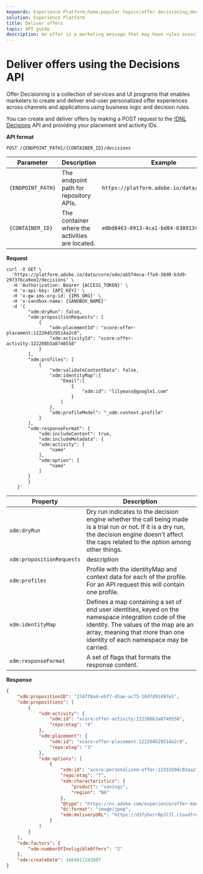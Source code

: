 ```yaml
---
keywords: Experience Platform;home;popular topics;offer decisioning;decisions;offers;deliver offers
solution: Experience Platform
title: Deliver offers
topic: API guide
description: An offer is a marketing message that may have rules associated with it that specify who is eligible to see the offer.
---
```


# Deliver offers using the Decisions API

Offer Decisioning is a collection of services and UI programs that enables marketers to create and deliver end-user personalized offer experiences across channels and applications using business logic and decision rules.

You can create and deliver offers by making a POST request to the [!DNL Decisions](https://www.adobe.io/apis/experienceplatform/home/api-reference.html#/) API and providing your placement and activity IDs.

**API format**

```http
POST /{ENDPOINT_PATH}/{CONTAINER_ID}/decisions
```

| Parameter | Description | Example |
| --------- | ----------- | ------- |
| `{ENDPOINT_PATH}` | The endpoint path for repository APIs. | `https://platform.adobe.io/data/core/ode/` |
| `{CONTAINER_ID}` | The container where the activities are located. | `e0bd8463-0913-4ca1-bd84-6309134ca1f6` |

**Request**

```shell
curl -X GET \
  'https://platform.adobe.io/data/core/ode/ab574eca-f7a9-38d0-b3d9-297376ca9ee2/decisions' \
  -H 'Authorization: Bearer {ACCESS_TOKEN}' \
  -H 'x-api-key: {API_KEY}' \
  -H 'x-gw-ims-org-id: {IMS_ORG}' \
  -H 'x-sandbox-name: {SANDBOX_NAME}'
  -d '{
        "xdm:dryRun": false,
        "xdm:propositionRequests": [
            {
                "xdm:placementId": "xcore:offer-placement:122204529514a2c0",
                "xdm:activityId": "xcore:offer-activity:122208b3a8740558"
            }
        ],
        "xdm:profiles": [
            {
                "xdm:validateContextData": false,
                "xdm:identityMap":{
                    "Email":[
                        {
                            "xdm:id": "lilymass@google1.com"
                        }
                    ]
                },
                "xdm:profileModel": "_xdm.context.profile"
            }
        ],
        "xdm:responseFormat": {
            "xdm:includeContent": true,
            "xdm:includeMetadata": {
            "xdm:activity": [
                "name"
            ],
            "xdm:option": [
                "name"
            ]
        }
        }
    }'
```

| Property | Description |
| -------- | ----------- |
| `xdm:dryRun` | Dry run indicates to the decision engine whether the call being made is a trial run or not. If it is a dry run, the decision engine doesn't affect the caps related to the option among other things. |
| `xdm:propositionRequests` | description |
| `xdm:profiles` | Profile with the identityMap and context data for each of the profile. For an API request this will contain one profile. |
| `xdm:identityMap` | Defines a map containing a set of end user identities, keyed on the namespace integration code of the identity. The values of the map are an array, meaning that more than one identity of each namespace may be carried. |
| `xdm:responseFormat` | A set of flags that formats the response content. |

**Response**

```json
{
    "xdm:propositionID": "2347f8a4-ebf7-45ae-ac75-10d7d91497e1",
    "xdm:propositions": [
        {
            "xdm:activity": {
                "xdm:id": "xcore:offer-activity:122208b3a8740558",
                "repo:etag": "4"
            },
            "xdm:placement": {
                "xdm:id": "xcore:offer-placement:122204529514a2c0",
                "repo:etag": "3"
            },
            "xdm:options": [
                {
                    "xdm:id": "xcore:personalized-offer:12331b9dc92aa2f6",
                    "repo:etag": "7",
                    "xdm:characteristics": {
                        "product": "savings",
                        "region": "NA"
                    },
                    "@type": "https://ns.adobe.com/experience/offer-management/content-component-imagelink",
                    "dc:format": "image/jpeg",
                    "xdm:deliveryURL": "https://d37yhxrr0p3l3l.cloudfront.net/0fd0f090-a148-11ea-89e3-f1f2ad52f7e8/urn:aaid:sc:US:a68c86a6-9295-4940-a083-11916b665500/0/40d78a12-f8b6-3f07-8e67-7cb8ae2cc7ec"
                }
            ]
        }
    ],
    "xdm:factors": {
        "xdm:numberOfIneligibleOffers": "2"
    },
    "ode:createDate": 1604011243807
}
```